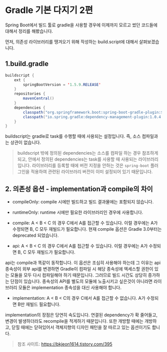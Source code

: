 # Gradle 기본 다지기 2편

Spring Boot에서 빌드 툴로 gradle을 사용할 경우에 이제까지 모르고 썼던 코드들에 대해서 정리를 해봤습니다.

먼저, 의존성 라이브러리를 땡겨오기 위해 작성하는 build.script에 대해서 살펴보겠습니다.

## 1.build.gradle 

```java
buildscript { 
    ext { 
        springBootVersion = '1.5.9.RELEASE' 
    } 
    repositories { 
        mavenCentral() 
    } 
    dependencies { 
        classpath("org.springframework.boot:spring-boot-gradle-plugin:${springBootVersion}") 
        classpath("io.spring.gradle:dependency-management-plugin:1.0.4.RELEASE") 
    } 
}
```

buildscript는 gradle로 task를 수행할 때에 사용되는 설정입니다. 즉, 소스 컴파일과는 상관이 없습니다. 

> buildscript 밖에 정의된 dependencies는 소스를 컴파일 하는 경우 참조하게 되고, 안에서 정의된 dependencies는 task를 사용할 때 사용되는 라이브러리입니다. 라이브러리를 등록할 때에 버전 지정을 안하는 것은 `spring-boot` 플러그인을 적용하여 관련된 라이브러리 버전이 이미 설정되어 있기 때문입니다.


## 2. 의존성 옵션 - implementation과 compile의 차이


- compileOnly: compile 시에만 빌드하고 빌드 결과물에는 포함되지 않습니다.

- runtimeOnly: runtime 시에만 필요한 라이브러리인 경우에 사용합니다.

- compile: A < B < C 의 경우 C에서 A를 접근할 수 있습니다. 이럴 경우에는 A가 수정되면 B, C 모두 재빌드가 필요합니다. 현재 compile 옵션은 Gradle 3.0부터는 deprecated 되었습니다. 

- api: A < B < C 의 경우 C에서 A를 접근할 수 있습니다. 이럴 경우에는 A가 수정되면 B, C 모두 재빌드가 필요합니다.

>
api는 compile과 똑같이 동작합니다. 이 옵션은 조심히 사용해야 하는데 그 이유는 api 종속성이 외부 api를 변경하면 Gradle이 컴파일 시 해당 종속성에 엑세스할 권한이 있는 모듈을 모두 다시 컴파일해야 하기 때문입니다. 그러므로 빌드 시간도 상당히 증가하는 단점이 있습니다. 종속성의 API를 별도의 모듈에 노출시키고 싶은것이 아니라면 라이브러리 모듈은 implementation 종속성을 대신 사용해야 합니다.


- implementation: A < B < C의 경우 C에서 A를 접근할 수 없습니다. A가 수정되면 B만 재빌드 필요합니다.

>
implementation의 장점은 당연히 속도입니다. 연결된 dependency가 확 줄어들고, 변경이 발생하더라도 recompile을 적게하기 때문입니다. 또한 개방할 때에는 개방하고, 닫힐 때에는 닫혀있어서 객체지향의 디자인 패턴을 잘 따르고 있는 옵션이기도 합니다.




> 참조 사이트: https://bkjeon1614.tistory.com/395

